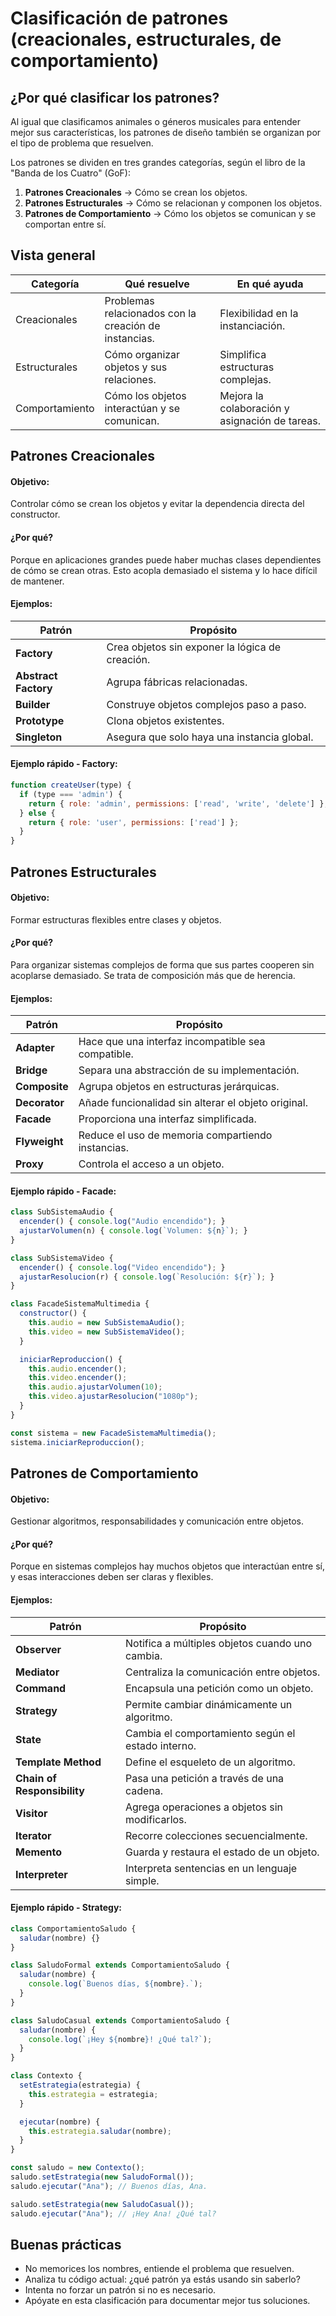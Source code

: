 # **Clasificación de patrones (creacionales, estructurales, de comportamiento)**

## ¿Por qué clasificar los patrones?

Al igual que clasificamos animales o géneros musicales para entender mejor sus características, los patrones de diseño también se organizan por el tipo de problema que resuelven.

Los patrones se dividen en tres grandes categorías, según el libro de la "Banda de los Cuatro" (GoF):
1. **Patrones Creacionales** → Cómo se crean los objetos.
2. **Patrones Estructurales** → Cómo se relacionan y componen los objetos.
3. **Patrones de Comportamiento** → Cómo los objetos se comunican y se comportan entre sí.



## Vista general

| Categoría      | Qué resuelve                                          | En qué ayuda                                   |
| -------------- | ----------------------------------------------------- | ---------------------------------------------- |
| Creacionales   | Problemas relacionados con la creación de instancias. | Flexibilidad en la instanciación.              |
| Estructurales  | Cómo organizar objetos y sus relaciones.              | Simplifica estructuras complejas.              |
| Comportamiento | Cómo los objetos interactúan y se comunican.          | Mejora la colaboración y asignación de tareas. |



## Patrones Creacionales

#### Objetivo:
Controlar cómo se crean los objetos y evitar la dependencia directa del constructor.

#### ¿Por qué?
Porque en aplicaciones grandes puede haber muchas clases dependientes de cómo se crean otras. Esto acopla demasiado el sistema y lo hace difícil de mantener.

#### Ejemplos:

| Patrón               | Propósito                                       |
| -------------------- | ----------------------------------------------- |
| **Factory**          | Crea objetos sin exponer la lógica de creación. |
| **Abstract Factory** | Agrupa fábricas relacionadas.                   |
| **Builder**          | Construye objetos complejos paso a paso.        |
| **Prototype**        | Clona objetos existentes.                       |
| **Singleton**        | Asegura que solo haya una instancia global.     |

#### Ejemplo rápido - Factory:
```js
function createUser(type) {
  if (type === 'admin') {
    return { role: 'admin', permissions: ['read', 'write', 'delete'] };
  } else {
    return { role: 'user', permissions: ['read'] };
  }
}
```



## Patrones Estructurales

#### Objetivo:
Formar estructuras flexibles entre clases y objetos.

#### ¿Por qué?
Para organizar sistemas complejos de forma que sus partes cooperen sin acoplarse demasiado. Se trata de composición más que de herencia.

#### Ejemplos:

| Patrón        | Propósito                                           |
| ------------- | --------------------------------------------------- |
| **Adapter**   | Hace que una interfaz incompatible sea compatible.  |
| **Bridge**    | Separa una abstracción de su implementación.        |
| **Composite** | Agrupa objetos en estructuras jerárquicas.          |
| **Decorator** | Añade funcionalidad sin alterar el objeto original. |
| **Facade**    | Proporciona una interfaz simplificada.              |
| **Flyweight** | Reduce el uso de memoria compartiendo instancias.   |
| **Proxy**     | Controla el acceso a un objeto.                     |

#### Ejemplo rápido - Facade:
```js
class SubSistemaAudio {
  encender() { console.log("Audio encendido"); }
  ajustarVolumen(n) { console.log(`Volumen: ${n}`); }
}

class SubSistemaVideo {
  encender() { console.log("Video encendido"); }
  ajustarResolucion(r) { console.log(`Resolución: ${r}`); }
}

class FacadeSistemaMultimedia {
  constructor() {
    this.audio = new SubSistemaAudio();
    this.video = new SubSistemaVideo();
  }

  iniciarReproduccion() {
    this.audio.encender();
    this.video.encender();
    this.audio.ajustarVolumen(10);
    this.video.ajustarResolucion("1080p");
  }
}

const sistema = new FacadeSistemaMultimedia();
sistema.iniciarReproduccion();
```



## Patrones de Comportamiento

#### Objetivo:
Gestionar algoritmos, responsabilidades y comunicación entre objetos.

#### ¿Por qué?
Porque en sistemas complejos hay muchos objetos que interactúan entre sí, y esas interacciones deben ser claras y flexibles.

#### Ejemplos:

| Patrón                      | Propósito                                         |
| --------------------------- | ------------------------------------------------- |
| **Observer**                | Notifica a múltiples objetos cuando uno cambia.   |
| **Mediator**                | Centraliza la comunicación entre objetos.         |
| **Command**                 | Encapsula una petición como un objeto.            |
| **Strategy**                | Permite cambiar dinámicamente un algoritmo.       |
| **State**                   | Cambia el comportamiento según el estado interno. |
| **Template Method**         | Define el esqueleto de un algoritmo.              |
| **Chain of Responsibility** | Pasa una petición a través de una cadena.         |
| **Visitor**                 | Agrega operaciones a objetos sin modificarlos.    |
| **Iterator**                | Recorre colecciones secuencialmente.              |
| **Memento**                 | Guarda y restaura el estado de un objeto.         |
| **Interpreter**             | Interpreta sentencias en un lenguaje simple.      |

#### Ejemplo rápido - Strategy:
```js
class ComportamientoSaludo {
  saludar(nombre) {}
}

class SaludoFormal extends ComportamientoSaludo {
  saludar(nombre) {
    console.log(`Buenos días, ${nombre}.`);
  }
}

class SaludoCasual extends ComportamientoSaludo {
  saludar(nombre) {
    console.log(`¡Hey ${nombre}! ¿Qué tal?`);
  }
}

class Contexto {
  setEstrategia(estrategia) {
    this.estrategia = estrategia;
  }

  ejecutar(nombre) {
    this.estrategia.saludar(nombre);
  }
}

const saludo = new Contexto();
saludo.setEstrategia(new SaludoFormal());
saludo.ejecutar("Ana"); // Buenos días, Ana.

saludo.setEstrategia(new SaludoCasual());
saludo.ejecutar("Ana"); // ¡Hey Ana! ¿Qué tal?
```



## Buenas prácticas

- No memorices los nombres, entiende el problema que resuelven.
- Analiza tu código actual: ¿qué patrón ya estás usando sin saberlo?
- Intenta no forzar un patrón si no es necesario.
- Apóyate en esta clasificación para documentar mejor tus soluciones.



